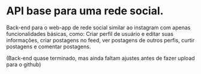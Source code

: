 # API base para uma rede social.

Back-end para o web-app de rede social similar ao instagram com apenas funcionalidades básicas, como: Criar perfil de usuário e editar suas informações, criar postagens no feed, ver postagens de outros perfis, curtir postagens e comentar postagens.

(Back-end quase terminado, mas ainda faltam ajustes antes de fazer upload para o github)
